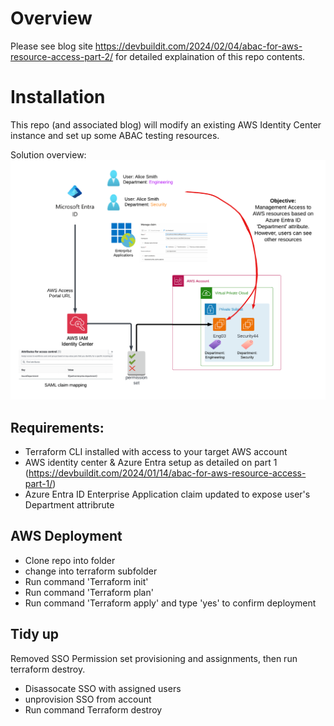 # Overview  

Please see blog site https://devbuildit.com/2024/02/04/abac-for-aws-resource-access-part-2/ for detailed explaination of this repo contents.


# Installation  
This repo (and associated blog) will modify an existing AWS Identity Center instance and set up some ABAC testing resources.

Solution overview:
![Overview](./images/blog-abac-part-2-overview.png)


## Requirements:
- Terraform CLI installed with access to your target AWS account
- AWS identity center & Azure Entra setup as detailed on part 1 (https://devbuildit.com/2024/01/14/abac-for-aws-resource-access-part-1/)
- Azure Entra ID Enterprise Application claim updated to expose user's Department attribrute

## AWS Deployment

- Clone repo into folder
- change into terraform subfolder
- Run command 'Terraform init'
- Run command 'Terraform plan' 
- Run command 'Terraform apply' and type 'yes' to confirm deployment

## Tidy up

Removed SSO Permission set provisioning and assignments, then run terraform destroy.

- Disassocate SSO with assigned users
- unprovision SSO from account
- Run command Terraform destroy


